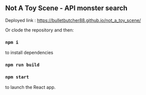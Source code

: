 
## Not A Toy Scene - API monster search


Deployed link : https://bulletbutcher88.github.io/not_a_toy_scene/


Or clode the repository and then:

### `npm i`
to install dependencies 

### `npm run build`


### `npm start`
to launch the React app. 
